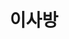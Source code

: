 ---
id: 33
title: 이사방
caption: 모든 이사를 완벽하게!
url: https://leaderscpa.com/merchant/isabang/
category: Life
role: My part - 100%
device: PC, Mobile
size: small
---